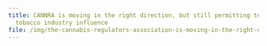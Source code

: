 ```yaml
---
title: CANNRA is moving in the right direction, but still permitting too much
  tobacco industry influence
file: /img/the-cannabis-regulators-association-is-moving-in-the-right-direction-but-still-permitting-too-much-tobacco-industry-influence.pdf
---
```


